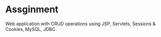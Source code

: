 # Assginment
Web application with CRUD operations using JSP, Servlets, Sessions &amp; Cookies, MySQL, JDBC.
